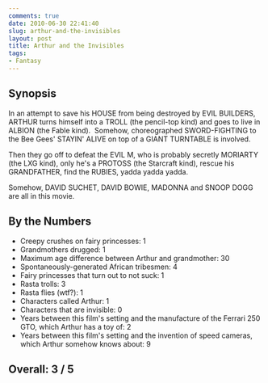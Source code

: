 ```yaml
---
comments: true
date: 2010-06-30 22:41:40
slug: arthur-and-the-invisibles
layout: post
title: Arthur and the Invisibles
tags:
- Fantasy
---
```


## Synopsis

In an attempt to save his HOUSE from being destroyed by EVIL BUILDERS, ARTHUR turns himself into a TROLL (the pencil-top kind) and goes to live in ALBION (the Fable kind).  Somehow, choreographed SWORD-FIGHTING to  the Bee Gees' STAYIN' ALIVE on top of a GIANT TURNTABLE is involved.

Then they go off to defeat the EVIL M, who is probably secretly MORIARTY (the LXG kind), only he's a PROTOSS (the Starcraft kind), rescue his GRANDFATHER, find the RUBIES, yadda yadda yadda.

Somehow, DAVID SUCHET, DAVID BOWIE, MADONNA and SNOOP DOGG are all in this movie.

## By the Numbers

  * Creepy crushes on fairy princesses: 1
  * Grandmothers drugged: 1
  * Maximum age difference between Arthur and grandmother: 30
  * Spontaneously-generated African tribesmen: 4
  * Fairy princesses that turn out to not suck: 1
  * Rasta trolls: 3
  * Rasta flies (wtf?): 1
  * Characters called Arthur: 1
  * Characters that are invisible: 0
  * Years between this film's setting and the manufacture of the Ferrari 250 GTO, which Arthur has a toy of: 2
  * Years between this film's setting and the invention of speed cameras, which Arthur somehow knows about: 9

## Overall: 3 / 5
